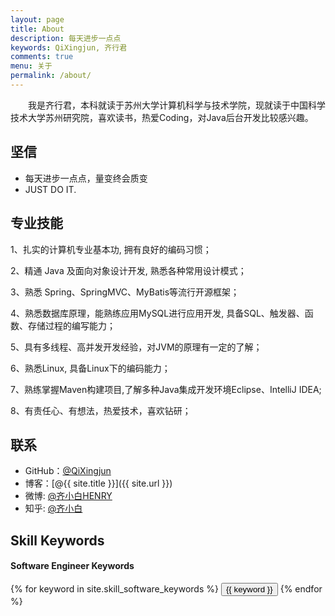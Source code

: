 ```yaml
---
layout: page
title: About
description: 每天进步一点点
keywords: QiXingjun, 齐行君
comments: true
menu: 关于
permalink: /about/
---
```


　　我是齐行君，本科就读于苏州大学计算机科学与技术学院，现就读于中国科学技术大学苏州研究院，喜欢读书，热爱Coding，对Java后台开发比较感兴趣。

## 坚信

* 每天进步一点点，量变终会质变
* JUST DO IT.

## 专业技能

1、扎实的计算机专业基本功, 拥有良好的编码习惯；

2、精通 Java 及面向对象设计开发, 熟悉各种常用设计模式；

3、熟悉 Spring、SpringMVC、MyBatis等流行开源框架；

4、熟悉数据库原理，能熟练应用MySQL进行应用开发, 具备SQL、触发器、函数、存储过程的编写能力；

5、具有多线程、高并发开发经验，对JVM的原理有一定的了解；

6、熟悉Linux, 具备Linux下的编码能力；

7、熟练掌握Maven构建项目,了解多种Java集成开发环境Eclipse、IntelliJ IDEA;

8、有责任心、有想法，热爱技术，喜欢钻研；




## 联系

* GitHub：[@QiXingjun](https://github.com/QiXingjun)
* 博客：[@{{ site.title }}]({{ site.url }})
* 微博: [@齐小白HENRY](http://weibo.com/henry2to2)
* 知乎: [@齐小白](http://www.zhihu.com/people/qi-xiao-bai-54)

## Skill Keywords

#### Software Engineer Keywords
<div class="btn-inline">
    {% for keyword in site.skill_software_keywords %}
    <button class="btn btn-outline" type="button">{{ keyword }}</button>
    {% endfor %}
</div>


